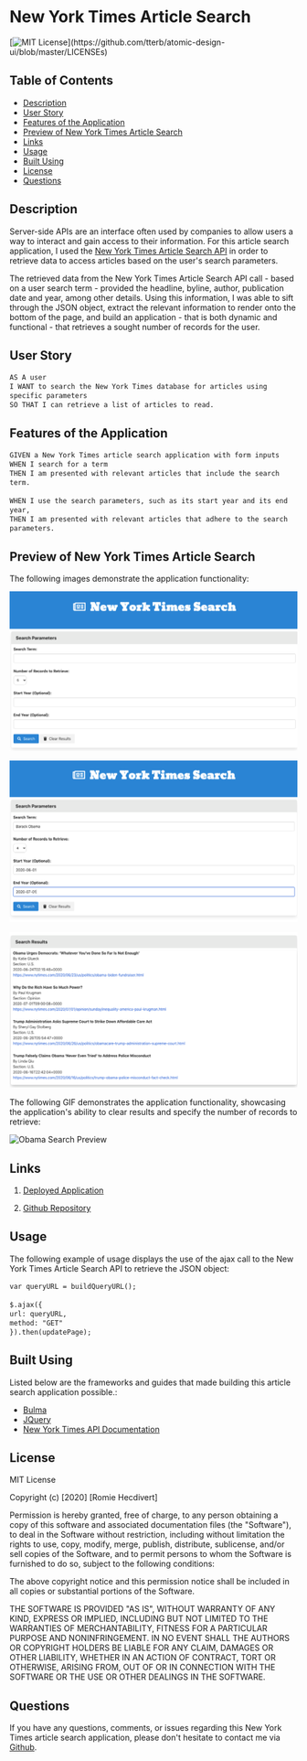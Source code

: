 # New York Times Article Search

[![MIT License](https://img.shields.io/apm/l/atomic-design-ui.svg?)](https://github.com/tterb/atomic-design-ui/blob/master/LICENSEs)

## Table of Contents
*  [Description](#description)
*  [User Story](#user-story)
*  [Features of the Application](#features-of-the-application)
*  [Preview of New York Times Article Search](#preview-of-new-york-times-article-search)
*  [Links](#links)
*  [Usage](#usage)
*  [Built Using](#built-using)
*  [License](#license)
*  [Questions](#questions)

## Description

Server-side APIs are an interface often used by companies to allow users a way to interact and gain access to their information. For this article search application, I used the [New York Times Article Search API](https://developer.nytimes.com/docs/articlesearch-product/1/overview) in order to retrieve data to access articles based on the user's search parameters.

The retrieved data from the New York Times Article Search API call - based on a user search term - provided the headline, byline, author, publication date and year, among other details. Using this information, I was able to sift through the JSON object, extract the relevant information to render onto the bottom of the page, and build an application - that is both dynamic and functional - that retrieves a sought number of records for the user.

## User Story
~~~
AS A user  
I WANT to search the New York Times database for articles using specific parameters  
SO THAT I can retrieve a list of articles to read.
~~~

## Features of the Application
~~~
GIVEN a New York Times article search application with form inputs  
WHEN I search for a term  
THEN I am presented with relevant articles that include the search term.  

WHEN I use the search parameters, such as its start year and its end year,  
THEN I am presented with relevant articles that adhere to the search parameters.
~~~

## Preview of New York Times Article Search

The following images demonstrate the application functionality:

![New York Times Search Preview](assets/images/nytSearchPreview.png)

![Search Parameters Preview](assets/images/searchParametersPreview.png)

![Search Results Preview](assets/images/searchResultsPreview.png)

The following GIF demonstrates the application functionality, showcasing the application's ability to clear results and specify the number of records to retrieve:

![Obama Search Preview](https://github.com/rh9891/NewYorkTimesArticleSearch/blob/master/assets/images/obamaSearchpreview.gif)

## Links

1. [Deployed Application](https://rh9891.github.io/NewYorkTimesArticleSearch/)

2. [Github Repository](https://github.com/rh9891/NewYorkTimesArticleSearch)

## Usage

The following example of usage displays the use of the ajax call to the New York Times Article Search API to retrieve the JSON object:
~~~
var queryURL = buildQueryURL();

$.ajax({
url: queryURL,
method: "GET"
}).then(updatePage);
~~~

## Built Using

Listed below are the frameworks and guides that made building this article search application possible.:

* [Bulma](https://bulma.io/)
* [JQuery](https://jquery.com)
* [New York Times API Documentation](https://developer.nytimes.com/docs/articlesearch-product/1/overview)

## License

MIT License

Copyright (c) [2020] [Romie Hecdivert]

Permission is hereby granted, free of charge, to any person obtaining a copy
of this software and associated documentation files (the "Software"), to deal
in the Software without restriction, including without limitation the rights
to use, copy, modify, merge, publish, distribute, sublicense, and/or sell
copies of the Software, and to permit persons to whom the Software is
furnished to do so, subject to the following conditions:

The above copyright notice and this permission notice shall be included in all
copies or substantial portions of the Software.

THE SOFTWARE IS PROVIDED "AS IS", WITHOUT WARRANTY OF ANY KIND, EXPRESS OR
IMPLIED, INCLUDING BUT NOT LIMITED TO THE WARRANTIES OF MERCHANTABILITY,
FITNESS FOR A PARTICULAR PURPOSE AND NONINFRINGEMENT. IN NO EVENT SHALL THE
AUTHORS OR COPYRIGHT HOLDERS BE LIABLE FOR ANY CLAIM, DAMAGES OR OTHER
LIABILITY, WHETHER IN AN ACTION OF CONTRACT, TORT OR OTHERWISE, ARISING FROM,
OUT OF OR IN CONNECTION WITH THE SOFTWARE OR THE USE OR OTHER DEALINGS IN THE
SOFTWARE.

## Questions

If you have any questions, comments, or issues regarding this New York Times article search application, please don't hesitate to contact me via [Github](https://github.com/rh9891).